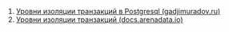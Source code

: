 1. [Уровни изоляции транзакций в Postgresql (gadjimuradov.ru)](https://gadjimuradov.ru/post/urovni-izolyacii-tranzakcij-v-postgresql/)
2. [Уровни изоляции транзакций (docs.arenadata.io)](https://docs.arenadata.io/ru/ADPG/current/concept/concurrency-control/transaction-isolation-lvls.html)

